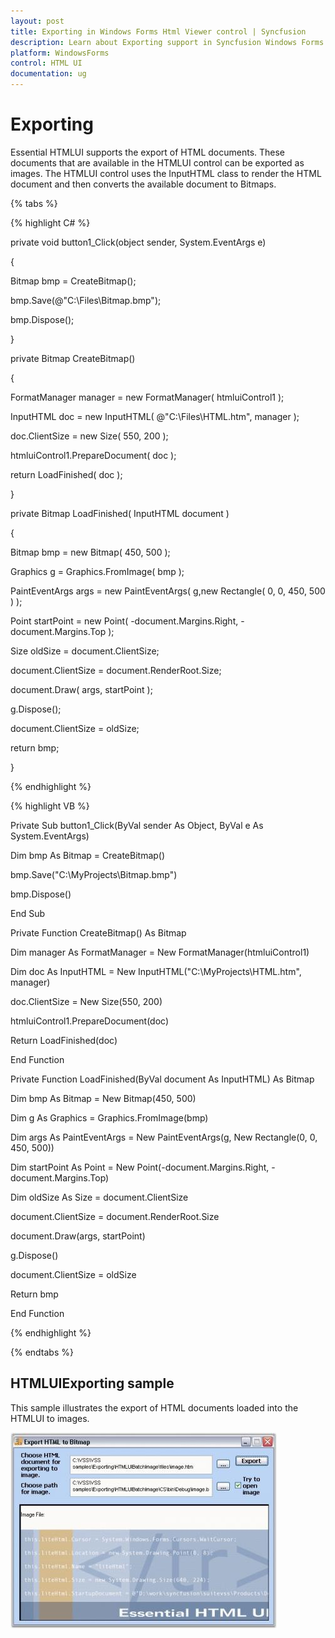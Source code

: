 ```yaml
---
layout: post
title: Exporting in Windows Forms Html Viewer control | Syncfusion
description: Learn about Exporting support in Syncfusion Windows Forms Html Viewer (HTMLUI) control and more details.
platform: WindowsForms
control: HTML UI
documentation: ug
---
```


#  Exporting

Essential HTMLUI supports the export of HTML documents. These documents that are available in the HTMLUI control can be exported as images. The HTMLUI control uses the InputHTML class to render the HTML document and then converts the available document to Bitmaps.

{% tabs %}

{% highlight C# %}



private void button1_Click(object sender, System.EventArgs e)

{

Bitmap bmp = CreateBitmap();

bmp.Save(@"C:\Files\Bitmap.bmp");

bmp.Dispose();

}



private Bitmap CreateBitmap()

{

FormatManager manager = new FormatManager( htmluiControl1 );

InputHTML doc = new InputHTML( @"C:\Files\HTML.htm", manager );

doc.ClientSize = new Size( 550, 200 );

htmluiControl1.PrepareDocument( doc );

return LoadFinished( doc );

}



private Bitmap LoadFinished( InputHTML document )

{

Bitmap bmp = new Bitmap( 450, 500 );

Graphics g = Graphics.FromImage( bmp );

PaintEventArgs args = new PaintEventArgs( g,new Rectangle( 0, 0, 450, 500 ) );

Point startPoint = new Point( -document.Margins.Right, -document.Margins.Top );

Size oldSize = document.ClientSize;

document.ClientSize = document.RenderRoot.Size;

document.Draw( args, startPoint );

g.Dispose();

document.ClientSize = oldSize;

return bmp;

}

{% endhighlight %}

{% highlight VB %}



Private Sub button1_Click(ByVal sender As Object, ByVal e As System.EventArgs)

Dim bmp As Bitmap = CreateBitmap()

bmp.Save("C:\MyProjects\Bitmap.bmp")

bmp.Dispose()

End Sub



Private Function CreateBitmap() As Bitmap

Dim manager As FormatManager = New FormatManager(htmluiControl1)

Dim doc As InputHTML = New InputHTML("C:\MyProjects\HTML.htm", manager)

doc.ClientSize = New Size(550, 200)

htmluiControl1.PrepareDocument(doc)

 Return LoadFinished(doc)

End Function



Private Function LoadFinished(ByVal document As InputHTML) As Bitmap

Dim bmp As Bitmap = New Bitmap(450, 500)

Dim g As Graphics = Graphics.FromImage(bmp)

Dim args As PaintEventArgs = New PaintEventArgs(g, New Rectangle(0, 0, 450, 500))

Dim startPoint As Point = New Point(-document.Margins.Right, -document.Margins.Top)

Dim oldSize As Size = document.ClientSize

document.ClientSize = document.RenderRoot.Size

document.Draw(args, startPoint)

g.Dispose()

document.ClientSize = oldSize

Return bmp

End Function

{% endhighlight %}

{% endtabs %}

## HTMLUIExporting sample

This sample illustrates the export of HTML documents loaded into the HTMLUI to images.

![Exporting_img1](Exporting_images/Exporting_img1.jpeg)



